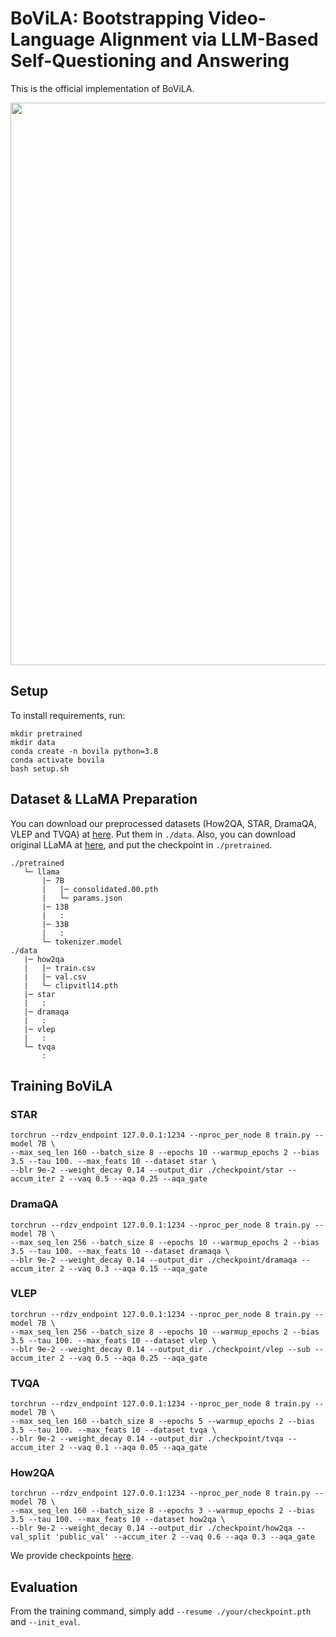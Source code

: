 # BoViLA: Bootstrapping Video-Language Alignment via LLM-Based Self-Questioning and Answering

This is the official implementation of BoViLA.

<div align="center">
  <img src="asset/main.png" width="900px" />
</div>

## Setup
To install requirements, run:
```
mkdir pretrained
mkdir data
conda create -n bovila python=3.8
conda activate bovila
bash setup.sh
```

## Dataset & LLaMA Preparation

You can download our preprocessed datasets (How2QA, STAR, DramaQA, VLEP and TVQA) at [here](https://drive.google.com/drive/folders/1vFVjMLQWVCKL7KAcLGtuKANv5K-uppeH?usp=sharing). Put them in ```./data```. Also, you can download original LLaMA at [here](https://github.com/facebookresearch/llama/tree/llama_v1), and put the checkpoint in ```./pretrained```.

```
./pretrained
   └─ llama
       |─ 7B
       |   |─ consolidated.00.pth
       |   └─ params.json
       |─ 13B
       |   :
       |─ 33B
       |   :
       └─ tokenizer.model
./data
   |─ how2qa
   |   |─ train.csv
   |   |─ val.csv
   |   └─ clipvitl14.pth
   |─ star
   |   :
   |─ dramaqa
   |   :
   |─ vlep
   |   :
   └─ tvqa
       :
```

## Training BoViLA

### STAR

```
torchrun --rdzv_endpoint 127.0.0.1:1234 --nproc_per_node 8 train.py --model 7B \
--max_seq_len 160 --batch_size 8 --epochs 10 --warmup_epochs 2 --bias 3.5 --tau 100. --max_feats 10 --dataset star \
--blr 9e-2 --weight_decay 0.14 --output_dir ./checkpoint/star --accum_iter 2 --vaq 0.5 --aqa 0.25 --aqa_gate
```

### DramaQA

```
torchrun --rdzv_endpoint 127.0.0.1:1234 --nproc_per_node 8 train.py --model 7B \
--max_seq_len 256 --batch_size 8 --epochs 10 --warmup_epochs 2 --bias 3.5 --tau 100. --max_feats 10 --dataset dramaqa \
--blr 9e-2 --weight_decay 0.14 --output_dir ./checkpoint/dramaqa --accum_iter 2 --vaq 0.3 --aqa 0.15 --aqa_gate
```

### VLEP

```
torchrun --rdzv_endpoint 127.0.0.1:1234 --nproc_per_node 8 train.py --model 7B \
--max_seq_len 256 --batch_size 8 --epochs 10 --warmup_epochs 2 --bias 3.5 --tau 100. --max_feats 10 --dataset vlep \
--blr 9e-2 --weight_decay 0.14 --output_dir ./checkpoint/vlep --sub --accum_iter 2 --vaq 0.5 --aqa 0.25 --aqa_gate
```

### TVQA

```
torchrun --rdzv_endpoint 127.0.0.1:1234 --nproc_per_node 8 train.py --model 7B \
--max_seq_len 160 --batch_size 8 --epochs 5 --warmup_epochs 2 --bias 3.5 --tau 100. --max_feats 10 --dataset tvqa \
--blr 9e-2 --weight_decay 0.14 --output_dir ./checkpoint/tvqa --accum_iter 2 --vaq 0.1 --aqa 0.05 --aqa_gate
```

### How2QA

```
torchrun --rdzv_endpoint 127.0.0.1:1234 --nproc_per_node 8 train.py --model 7B \
--max_seq_len 160 --batch_size 8 --epochs 3 --warmup_epochs 2 --bias 3.5 --tau 100. --max_feats 10 --dataset how2qa \
--blr 9e-2 --weight_decay 0.14 --output_dir ./checkpoint/how2qa --val_split 'public_val' --accum_iter 2 --vaq 0.6 --aqa 0.3 --aqa_gate
```

We provide checkpoints [here](https://huggingface.co/AInsabsw/BoViLA).
## Evaluation
From the training command, simply add ```--resume ./your/checkpoint.pth``` and ```--init_eval```.
